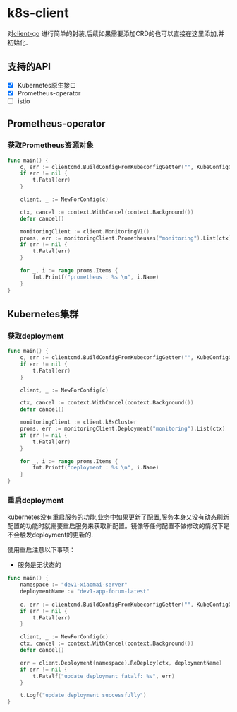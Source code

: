# k8s-client
对[client-go](https://github.com/kubernetes/client-go) 进行简单的封装,后续如果需要添加CRD的也可以直接在这里添加,并初始化.

## 支持的API
 - [x] Kubernetes原生接口
 - [x] Prometheus-operator
 - [ ] istio   

## Prometheus-operator
### 获取Prometheus资源对象
```go
func main() {
	c, err := clientcmd.BuildConfigFromKubeconfigGetter("", KubeConfigGetter)
	if err != nil {
		t.Fatal(err)
	}

	client, _ := NewForConfig(c)

	ctx, cancel := context.WithCancel(context.Background())
	defer cancel()

	monitoringClient := client.MonitoringV1()
	proms, err := monitoringClient.Prometheuses("monitoring").List(ctx)
	if err != nil {
		t.Fatal(err)
	}

	for _, i := range proms.Items {
		fmt.Printf("prometheus : %s \n", i.Name)
	}
}
```

## Kubernetes集群
### 获取deployment
```go
func main() {
	c, err := clientcmd.BuildConfigFromKubeconfigGetter("", KubeConfigGetter)
	if err != nil {
		t.Fatal(err)
	}

	client, _ := NewForConfig(c)

	ctx, cancel := context.WithCancel(context.Background())
	defer cancel()

	monitoringClient := client.k8sCluster
	proms, err := monitoringClient.Deployment("monitoring").List(ctx)
	if err != nil {
		t.Fatal(err)
	}

	for _, i := range proms.Items {
		fmt.Printf("deployment : %s \n", i.Name)
	}
}
```

### 重启deployment
kubernetes没有重启服务的功能,业务中如果更新了配置,服务本身又没有动态刷新配置的功能时就需要重启服务来获取新配置。镜像等任何配置不做修改的情况下是不会触发deployment的更新的.

使用重启注意以下事项：
* 服务是无状态的
```go
func main() {
	namespace := "dev1-xiaomai-server"
	deploymentName := "dev1-app-forum-latest"
	
	c, err := clientcmd.BuildConfigFromKubeconfigGetter("", KubeConfigGetter)
	if err != nil {
		t.Fatal(err)
	}

	client, _ := NewForConfig(c)
	ctx, cancel := context.WithCancel(context.Background())
	defer cancel()

	err = client.Deployment(namespace).ReDeploy(ctx, deploymentName)
	if err != nil {
		t.Fatalf("update deployment fatalf: %v", err)
	}

	t.Logf("update deployment successfully")
}
```
